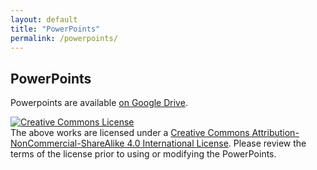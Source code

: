```yaml
---
layout: default
title: "PowerPoints"
permalink: /powerpoints/
---
```

## PowerPoints

Powerpoints are available [on Google Drive](https://drive.google.com/drive/folders/1gEnK-FCrspstT7XQc4AiLaiuOznuCbRN?usp=sharing).

<a rel="license" href="http://creativecommons.org/licenses/by-nc-sa/4.0/"><img alt="Creative Commons License" style="border-width:0" src="https://i.creativecommons.org/l/by-nc-sa/4.0/88x31.png" /></a><br />The above works are licensed under a <a rel="license" href="http://creativecommons.org/licenses/by-nc-sa/4.0/">Creative Commons Attribution-NonCommercial-ShareAlike 4.0 International License</a>. Please review the terms of the license prior to using or modifying the PowerPoints.
